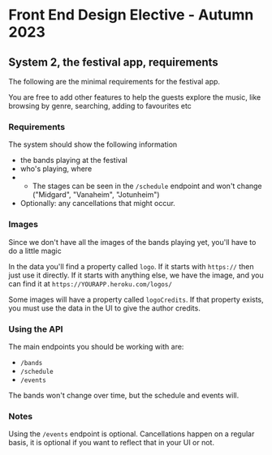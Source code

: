 # Front End Design Elective - Autumn 2023

## System 2, the festival app, requirements

The following are the minimal requirements for the festival app.

You are free to add other features to help the guests explore the music, like browsing by genre, searching, adding to favourites etc

### Requirements

The system should show the following information

- the bands playing at the festival
- who's playing, where
- - The stages can be seen in the `/schedule` endpoint and won't change ("Midgard", "Vanaheim", "Jotunheim")
- Optionally: any cancellations that might occur.

### Images

Since we don't have all the images of the bands playing yet, you'll have to do a little magic

In the data you'll find a property called `logo`. If it starts with `https://` then just use it directly. If it starts with anything else, we have the image, and you can find it at `https://YOURAPP.heroku.com/logos/`

Some images will have a property called `logoCredits`. If that property exists, you must use the data in the UI to give the author credits.

### Using the API

The main endpoints you should be working with are:

- `/bands`
- `/schedule`
- `/events`

The bands won't change over time, but the schedule and events will.

### Notes

Using the `/events` endpoint is optional.
Cancellations happen on a regular basis, it is optional if you want to reflect that in your UI or not.
